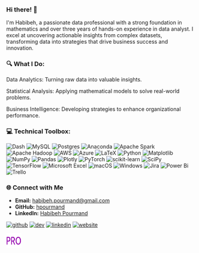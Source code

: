 


### Hi there! 👋


I'm Habibeh, a passionate data professional with a strong foundation in mathematics and over three years of hands-on experience in data analyst. I excel at uncovering actionable insights from complex datasets, transforming data into strategies that drive business success and innovation.

### 🔍 What I Do:

Data Analytics: Turning raw data into valuable insights.

Statistical Analysis: Applying mathematical models to solve real-world problems.

Business Intelligence: Developing strategies to enhance organizational performance.






### 💻 Technical Toolbox:






![Dash](https://img.shields.io/badge/dash-008DE4?style=for-the-badge&logo=dash&logoColor=white)
	![MySQL](https://img.shields.io/badge/mysql-4479A1.svg?style=for-the-badge&logo=mysql&logoColor=white)
 ![Postgres](https://img.shields.io/badge/postgres-%23316192.svg?style=for-the-badge&logo=postgresql&logoColor=white)
 ![Anaconda](https://img.shields.io/badge/Anaconda-%2344A833.svg?style=for-the-badge&logo=anaconda&logoColor=white)
 	![Apache Spark](https://img.shields.io/badge/Apache%20Spark-FDEE21?style=flat-square&logo=apachespark&logoColor=black)
  ![Apache Hadoop](https://img.shields.io/badge/Apache%20Hadoop-66CCFF?style=for-the-badge&logo=apachehadoop&logoColor=black)
  ![AWS](https://img.shields.io/badge/AWS-%23FF9900.svg?style=for-the-badge&logo=amazon-aws&logoColor=white)
  ![Azure](https://img.shields.io/badge/azure-%230072C6.svg?style=for-the-badge&logo=microsoftazure&logoColor=white)
  ![LaTeX](https://img.shields.io/badge/latex-%23008080.svg?style=for-the-badge&logo=latex&logoColor=white)
  ![Python](https://img.shields.io/badge/python-3670A0?style=for-the-badge&logo=python&logoColor=ffdd54)
  	![Matplotlib](https://img.shields.io/badge/Matplotlib-%23ffffff.svg?style=for-the-badge&logo=Matplotlib&logoColor=black)
   ![NumPy](https://img.shields.io/badge/numpy-%23013243.svg?style=for-the-badge&logo=numpy&logoColor=white)
   	![Pandas](https://img.shields.io/badge/pandas-%23150458.svg?style=for-the-badge&logo=pandas&logoColor=white)
    ![Plotly](https://img.shields.io/badge/Plotly-%233F4F75.svg?style=for-the-badge&logo=plotly&logoColor=white)
    ![PyTorch](https://img.shields.io/badge/PyTorch-%23EE4C2C.svg?style=for-the-badge&logo=PyTorch&logoColor=white)
    ![scikit-learn](https://img.shields.io/badge/scikit--learn-%23F7931E.svg?style=for-the-badge&logo=scikit-learn&logoColor=white)
    	![SciPy](https://img.shields.io/badge/SciPy-%230C55A5.svg?style=for-the-badge&logo=scipy&logoColor=%white)
     	![TensorFlow](https://img.shields.io/badge/TensorFlow-%23FF6F00.svg?style=for-the-badge&logo=TensorFlow&logoColor=white)
      ![Microsoft Excel](https://img.shields.io/badge/Microsoft_Excel-217346?style=for-the-badge&logo=microsoft-excel&logoColor=white)
      ![macOS](https://img.shields.io/badge/mac%20os-000000?style=for-the-badge&logo=macos&logoColor=F0F0F0)
      ![Windows](https://img.shields.io/badge/Windows-0078D6?style=for-the-badge&logo=windows&logoColor=white)
      ![Jira](https://img.shields.io/badge/jira-%230A0FFF.svg?style=for-the-badge&logo=jira&logoColor=white)
      	![Power Bi](https://img.shields.io/badge/power_bi-F2C811?style=for-the-badge&logo=powerbi&logoColor=black)
       ![Trello](https://img.shields.io/badge/Trello-%23026AA7.svg?style=for-the-badge&logo=Trello&logoColor=white)
       


### 🌐 Connect with Me
- **Email:** [habibeh.pourmand@gmail.com](mailto:habibeh.pourmand@gmail.com)
- **GitHub:** [hpourmand](https://github.com/hpourmand)
- **LinkedIn:** [Habibeh Pourmand](https://www.linkedin.com/in/habibehpourmand/)





[<img src='https://cdn.jsdelivr.net/npm/simple-icons@3.0.1/icons/github.svg' alt='github' height='40'>](https://github.com/hpourmand)  [<img src='https://cdn.jsdelivr.net/npm/simple-icons@3.0.1/icons/dev-dot-to.svg' alt='dev' height='40'>](https://dev.to/hpourmand)  [<img src='https://cdn.jsdelivr.net/npm/simple-icons@3.0.1/icons/linkedin.svg' alt='linkedin' height='40'>](https://www.linkedin.com/in/www.linkedin.com/in/habibehpourmand/)  [<img src='https://cdn.jsdelivr.net/npm/simple-icons@3.0.1/icons/icloud.svg' alt='website' height='40'>](https://github.com/hpourmand)  

<a href='https://github.com/pricing'><img src='https://raw.githubusercontent.com/acervenky/animated-github-badges/master/assets/pro.gif' width='40' height='40'></a> 



